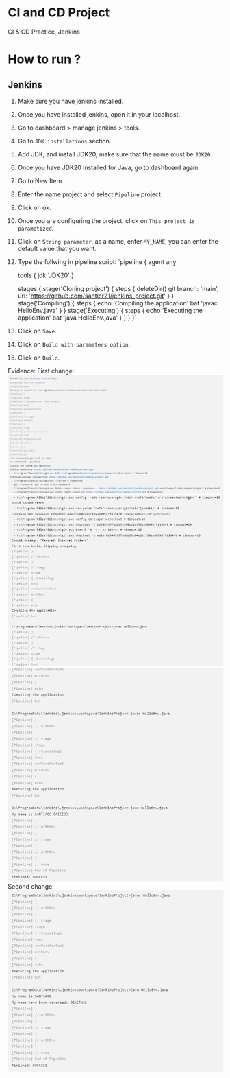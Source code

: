 # CI and CD Project
CI &amp; CD Practice, Jenkins

# How to run ?
## Jenkins
1. Make sure you have jenkins installed.
2. Once you have installed jenkins, open it in your localhost.
3. Go to dashboard > manage jenkins > tools.
4. Go to `JDK installations` section.
5. Add JDK, and install JDK20, make sure that the name must be `JDK20`.
6. Once you have JDK20 installed for Java, go to dashboard again.
7. Go to New Item.
8. Enter the name project and select `Pipeline` project.
9. Click on ok.
10. Once you are configuring the project, click on `This project is parametized`.
11. Click on `String parameter`, as a name, enter `MY_NAME`, you can enter the default value that you want.
12. Type the follwing in pipeline script:
`pipeline {
    agent any
    
    tools {
        jdk 'JDK20'
    }

    stages {
        stage('Cloning project') {
            steps {
                deleteDir()
                git branch: 'main', url: 'https://github.com/santicr21/jenkins_project.git'
            }
        }
        stage('Compiling') {
            steps {
                echo 'Compiling the application'
                bat 'javac HelloEnv.java'
            }
        }
        stage('Executing') {
            steps {
                echo 'Executing the application'
                bat 'java HelloEnv.java'
            }
        }
    }
}`
13. Click on `Save`.
14. Click on `Build with parameters option`.
15. Click on `Build`.

Evidence:
First change:
![Imagen1](results/img1.png)
![Imagen2](results/img2.png)
![Imagen3](results/img3.png)
Second change:
![Imagen4](results/img4.png)